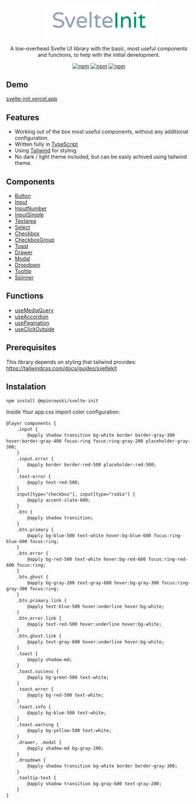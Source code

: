<p align="center">
  <a href="https://github.com/mpiorowski/svelte-init/#readme" target="_blank">
    <img width="300" src="./static/logo.png" alt="SvelteInit">
  </a>
</p>

<p align="center">
  A low-overhead Svelte UI library with the basic, most useful components and functions, to help with the initial development.
</p>

<div align="center">

[![npm](https://img.shields.io/github/license/mpiorowski/svelte-init)](https://github.com/mpiorowski/svelte-init/blob/main/LICENSE)
[![npm](https://img.shields.io/npm/v/@mpiorowski/svelte-init)](https://www.npmjs.com/package/@mpiorowski/svelte-init)
[![npm](https://img.shields.io/bundlephobia/min/@mpiorowski/svelte-init)](https://www.npmjs.com/package/@mpiorowski/svelte-init)

</div>

## Demo

[svelte-init.vercel.app](https://svelte-init.vercel.app)

## Features

-   Working out of the box most useful components, without any additional configuration.
-   Written fully in [TypeScript](https://typescriptlang.org/)
-   Using [Tailwind](https://tailwindcss.com) for styling.
-   No dark / light theme included, but can be easly achived using tailwind theme.

## Components

-   [Button](https://github.com/mpiorowski/svelte-init/blob/main/docs/BUTTOM.md)
-   [Input](https://github.com/mpiorowski/svelte-init/blob/main/docs/INPUT.md)
-   [InputNumber](https://github.com/mpiorowski/svelte-init/blob/main/docs/INPUT-NUMBER.md)
-   [InputSimple](https://github.com/mpiorowski/svelte-init/blob/main/docs/INPUT-SIMPLE.md)
-   [Textarea](https://github.com/mpiorowski/svelte-init/blob/main/docs/TEXTAREA.md)
-   [Select](https://github.com/mpiorowski/svelte-init/blob/main/docs/SELECT.md)
-   [Checkbox](https://github.com/mpiorowski/svelte-init/blob/main/docs/CHECKBOX.md)
-   [CheckboxGroup](https://github.com/mpiorowski/svelte-init/blob/main/docs/CHECKBOX-GROUP.md)
-   [Toast](https://github.com/mpiorowski/svelte-init/blob/main/docs/TOAST.md)
-   [Drawer](https://github.com/mpiorowski/svelte-init/blob/main/docs/DRAWER.md)
-   [Modal](https://github.com/mpiorowski/svelte-init/blob/main/docs/MODAL.md)
-   [Dropdown](https://github.com/mpiorowski/svelte-init/blob/main/docs/DROPDOWN.md)
-   [Tooltip](https://github.com/mpiorowski/svelte-init/blob/main/docs/TOOLTIP.md)
-   [Spinner](https://github.com/mpiorowski/svelte-init/blob/main/docs/SPINNER.md)

## Functions

-   [useMediaQuery](https://github.com/mpiorowski/svelte-init/blob/main/docs/FUNCTIONS.md#useMediaQuery)
-   [useAccordion](https://github.com/mpiorowski/svelte-init/blob/main/docs/FUNCTIONS.md#useAccordion)
-   [usePagination](https://github.com/mpiorowski/svelte-init/blob/main/docs/FUNCTIONS.md#usePagination)
-   [useClickOutside](https://github.com/mpiorowski/svelte-init/blob/main/docs/FUNCTIONS.md#useClickOutside)


## Prerequisites

This library depends on styling that tailwind provides:
https://tailwindcss.com/docs/guides/sveltekit

## Instalation

```
npm install @mpiorowski/svelte-init
```
Inside Your app.css import color configuration:
```
@layer components {
    .input {
        @apply shadow transition bg-white border border-gray-300 hover:border-gray-400 focus:ring focus:ring-gray-200 placeholder-gray-300;
    }
    .input.error {
        @apply border border-red-500 placeholder-red-500;
    }
    .text-error {
        @apply text-red-500;
    }
    input[type="checkbox"], input[type="radio"] {
        @apply accent-slate-600;
    }
    .btn {
        @apply shadow transition;
    }
    .btn.primary {
        @apply bg-blue-500 text-white hover:bg-blue-600 focus:ring-blue-600 focus:ring;
    }
    .btn.error {
        @apply bg-red-500 text-white hover:bg-red-600 focus:ring-red-600 focus:ring;
    }
    .btn.ghost {
        @apply bg-gray-200 text-gray-600 hover:bg-gray-300 focus:ring-gray-300 focus:ring;
    }
    .btn.primary.link {
        @apply text-blue-500 hover:underline hover:bg-white;
    }
    .btn.error.link {
        @apply text-red-500 hover:underline hover:bg-white;
    }
    .btn.ghost.link {
        @apply text-gray-600 hover:underline hover:bg-white;
    }
    .toast {
        @apply shadow-md;
    }
    .toast.success {
        @apply bg-green-500 text-white;
    }
    .toast.error {
        @apply bg-red-500 text-white;
    }
    .toast.info {
        @apply bg-blue-500 text-white;
    }
    .toast.warning {
        @apply bg-yellow-500 text-white;
    }
    .drawer, .modal {
        @apply shadow-md bg-gray-100;
    }
    .dropdown {
        @apply shadow transition bg-white border border-gray-300;
    }
    .tooltip-text {
        @apply shadow transition bg-gray-600 text-gray-200;
    }
}
```
